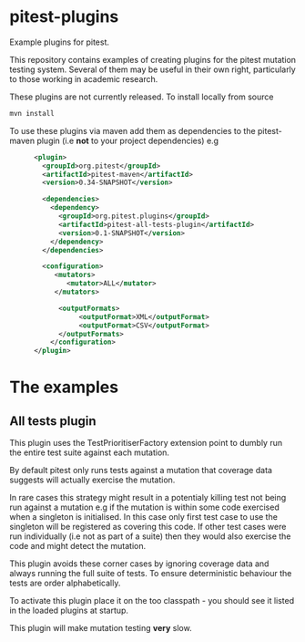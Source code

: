 # pitest-plugins

Example plugins for pitest.

This repository contains examples of creating plugins for the pitest mutation testing system. Several of them may be useful in their own right, particularly to those working in academic research.

These plugins are not currently released. To install locally from source

```bash
mvn install
```

To use these plugins via maven add them as dependencies to the pitest-maven plugin (i.e **not** to your project dependencies) e.g

```xml
      <plugin>
        <groupId>org.pitest</groupId>
        <artifactId>pitest-maven</artifactId>
        <version>0.34-SNAPSHOT</version>

        <dependencies>
          <dependency>
            <groupId>org.pitest.plugins</groupId>
            <artifactId>pitest-all-tests-plugin</artifactId>
            <version>0.1-SNAPSHOT</version>
          </dependency>
        </dependencies>

        <configuration>
           <mutators>
              <mutator>ALL</mutator>
           </mutators>

            <outputFormats>
                 <outputFormat>XML</outputFormat>
                 <outputFormat>CSV</outputFormat>
            </outputFormats>
          </configuration>
      </plugin>
```

# The examples

## All tests plugin

This plugin uses the TestPrioritiserFactory extension point to dumbly run the entire test suite against each mutation.

By default pitest only runs tests against a mutation that coverage data suggests will actually exercise the mutation.

In rare cases this strategy might result in a potentialy killing test not being run against a mutation e.g if the mutation is within some code exercised when a singleton is initialised. In this case only first test case to use the singleton will be registered as covering this code. If other test cases were run individually (i.e not as part of a suite) then they would also exercise the code and might detect the mutation.

This plugin avoids these corner cases by ignoring coverage data and always running the full suite of tests. To ensure deterministic behaviour the tests are order alphabetically.

To activate this plugin place it on the too classpath - you should see it listed in the loaded plugins at startup.

This plugin will make mutation testing **very** slow.


